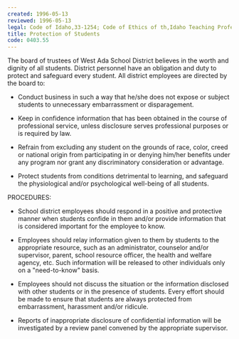 ```yaml
---
created: 1996-05-13
reviewed: 1996-05-13
legal: Code of Idaho,33-1254; Code of Ethics of th,Idaho Teaching Profession,33-1254; Code of Ethics of the,Idaho Teaching Profession
title: Protection of Students
code: 0403.55
---
```


The board of trustees of West Ada School District believes in the worth and dignity of all students. District personnel have an obligation and duty to protect and safeguard every student. All district employees are directed by the board to:

- Conduct business in such a way that he/she does not expose or subject students to unnecessary embarrassment or disparagement.

- Keep in confidence information that has been obtained in the course of professional service, unless disclosure serves professional purposes or is required by law.

- Refrain from excluding any student on the grounds of race, color, creed or national origin from participating in or denying him/her benefits under any program nor grant any discriminatory consideration or advantage.

- Protect students from conditions detrimental to learning, and safeguard the physiological and/or psychological well-being of all students.

PROCEDURES:

- School district employees should respond in a positive and protective manner when students confide in them and/or provide information that is considered important for the employee to know.

- Employees should relay information given to them by students to the appropriate resource, such as an administrator, counselor and/or supervisor, parent, school resource officer, the health and welfare agency, etc. Such information will be released to other individuals only on a "need-to-know" basis.

- Employees should not discuss the situation or the information disclosed with other students or in the presence of students. Every effort should be made to ensure that students are always protected from embarrassment, harassment and/or ridicule.

- Reports of inappropriate disclosure of confidential information will be investigated by a review panel convened by the appropriate supervisor.

